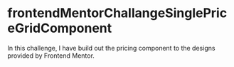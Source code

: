 # frontendMentorChallangeSinglePriceGridComponent
In this challenge, I have build out the pricing component to the designs provided by Frontend Mentor.
